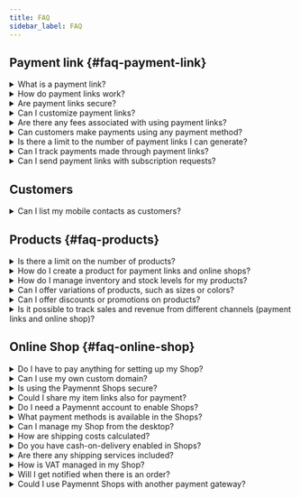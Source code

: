 ```yaml
---
title: FAQ
sidebar_label: FAQ
---
```


## Payment link {#faq-payment-link}

<details><summary>What is a payment link?</summary>

### What is a payment link?

A payment link is a secure URL that allows you to accept payments online. You can send this link to your customers via email, SMS, or messaging apps, enabling them to make payments conveniently.

</details>

<details><summary>How do payment links work?</summary>

### How do payment links work?

When you generate a payment link, it is associated with a specific amount and description of the product or service being purchased. Customers can click on the link, enter their payment details, and complete the transaction securely.

</details>

<details><summary>Are payment links secure?</summary>

### Are payment links secure?

Yes, payment links use secure encryption protocols to protect sensitive information during the transaction process. Additionally, reputable payment providers implement robust security measures to safeguard both merchants and customers.

</details>

<details><summary>Can I customize payment links?</summary>

### Can I customize payment links?

Yes, Paymennt.com allows you to customize payment links with details such as descriptions, receipt attachments, and reference IDs. You can also create payment links using the products or events created. The product and event details will be directly included in the payment link details delivered to the customer.

Payment links can be sent to customers via various channels, including email, SMS, social media, and messaging apps. Choose the method that best suits your communication preferences and customer demographics.

</details>

<details><summary>Are there any fees associated with using payment links?</summary>

### Are there any fees associated with using payment links?

You can send unlimited payment links if you subscribe to our Essential/Standard and Premium plans. Read the <ins>[Pricing and Plans](https://www.paymennt.com/en/pricing)</ins> details for more information.

</details>

<details><summary>Can customers make payments using any payment method?</summary>

### Can customers make payments using any payment method?

Customers have the flexibility to pay using credit cards, or debit cards to pay the payment link.

</details>

<details><summary>Is there a limit to the number of payment links I can generate?</summary>

### Is there a limit to the number of payment links I can generate?

You can send unlimited payment links if you subscribe to our Essential/Standard and Premium plans. Read the <ins>[Pricing and Plans](https://www.paymennt.com/en/pricing)</ins> for more information.

</details>

<details><summary>Can I track payments made through payment links?</summary>

### Can I track payments made through payment links?

Yes, payment providers often offer comprehensive reporting and analytics tools that allow you to track payments made through payment links. You can monitor transaction status, view payment history, and generate detailed reports to reconcile your finances efficiently.

</details>

<details><summary>Can I send payment links with subscription requests?</summary>

### Can I send payment links with subscription requests?

Yes, you can! Paymennt platform allows you to create payment links with recurring payment requests. This feature is particularly useful for subscription-based services or regular payments. Simply set up the recurring payment schedule and generate the payment link, which you can then share with your customers. They will be able to make payments using the link regularly according to the specified schedule. This streamlines the payment process for both you and your customers, ensuring timely and hassle-free transactions.

</details>

## Customers

<details><summary>Can I list my mobile contacts as customers?</summary>

### Can I list my mobile contacts as customers?

Yes, you can list your mobile contacts as customers in your customer database. Kindly accept the authorization request to allow Paymennt mobile app to accept your contact list when opening the customer page.

</details>

## Products {#faq-products}

<details><summary>Is there a limit on the number of products?</summary>

### Is there a limit on the number of products?

No, you can add as many products as your business requires.

</details>

<details><summary>How do I create a product for payment links and online shops?</summary>

### How do I create a product for payment links and online shops?

Read the <ins>[Products, Product varients and Events](./products-collections-and-events)</ins> for more information.

</details>

<details><summary>How do I manage inventory and stock levels for my products?</summary>

### How do I manage inventory and stock levels for my products?

You can go to the “Inventory section” on the product details page, turn on “Inventory tracked” and select the inventory level (product or variant level). You can then edit the inventory count of the selected inventory level.

</details>

<details><summary>Can I offer variations of products, such as sizes or colors?</summary>

### Can I offer variations of products, such as sizes or colors?

Yes, you can set up variations and specify prices for each option to accommodate customer preferences. Read <ins>[Products, Product varients and Events](./products-collections-and-events)</ins> for more information.

</details>

<details><summary>Can I offer discounts or promotions on products?</summary>

### Can I offer discounts or promotions on products?

Yes, You can set up a percentage or fixed-amount discounts, or create promotional codes to incentivize purchases for Online shops. Note that discounts is not applicable to payment links.
Read <ins>[Online Shop](./online-shop-and-API-integration)</ins> for more information.

</details>

<details><summary>Is it possible to track sales and revenue from different channels (payment links and online shop)?</summary>

### Is it possible to track sales and revenue from different channels (payment links and online shop)?

Yes, we provided detailed payment/ order history which allows you to track sales and revenue from various channels. You can monitor performance, analyze trends, and gain insights to optimize your sales strategies.

</details>

## Online Shop {#faq-online-shop}

<details><summary>Do I have to pay anything for setting up my Shop?</summary>

### Do I have to pay anything for setting up my Shop?

Absolutely not! setting up the Shop is free with no monthly or setup fees. You only pay your Paymennt card transaction fee. If your business requires any of the many features available in our a Little Extra Plan, an additional low monthly fee is applicable of AED 49 per month, but it's your choice.

</details>

<details><summary>Can I use my own custom domain?</summary>

### Can I use my own custom domain?

Yes. Publishing Paymennt stores to a custom domain is available in our Business Plan along with many other useful features for your online business.

</details>

<details><summary>Is using the Paymennt Shops secure?</summary>

### Is using the Paymennt Shops secure?

We have the same level of security across all our platforms, and we will never compromise on your security or the data of your clients. Paymennt is PCI DSS Level compliant for handling card and client data certified. All our transactions are also 3D secure enabled to protect you, and our fraud engine aims to capture suspicious transactions before they happen.

</details>

<details><summary>Could I share my item links also for payment?</summary>

### Could I share my item links also for payment?

Yes. Each product and item has its own unique link which you can share with your customers to purchase.

</details>

<details><summary>Do I need a Paymennt account to enable Shops?</summary>

### Do I need a Paymennt account to enable Shops?

Paymennt Shops are integrated into your Paymennt account. You must have an account with Paymennt first, which still has no signup or monthly fees.

</details>

<details><summary>What payment methods is available in the Shops?</summary>

### What payment methods is available in the Shops?

Paymennt Shops support the same payment methods available to your Paymennt account. We currently support worldwide issued Visa and MasterCard as long as 3D security is enabled on the card.

</details>

<details><summary>Can I manage my Shop from the desktop?</summary>

### Can I manage my Shop from the desktop?

Not yet. We are working on supporting managing your online shop from the desktop dashboard soon.

</details>

<details><summary>How are shipping costs calculated?</summary>

### How are shipping costs calculated?

You can control and define your own shipping rates based on your own cost. You can fine-tune shipping rates based on country and city with multiple rates available per shipping zone.

</details>

<details><summary>Do you have cash-on-delivery enabled in Shops?</summary>

### Do you have cash-on-delivery enabled in Shops?

No. We only support online payment. We are helping you go cashless and remote, and making sure the client experience is optimized so you don't have to rely on cash.

</details>

<details><summary>Are there any shipping services included?</summary>

### Are there any shipping services included?

Not at this time. Once an order is placed, you need to arrange with your shipping partners to deliver the items.

</details>

<details><summary>How is VAT managed in my Shop?</summary>

### How is VAT managed in my Shop?

You can control how VAT is calculated or added to your products, whether included or added to the final price. Our shops will correctly calculate VAT and display it to the customer during checkout.

</details>

<details><summary>Will I get notified when there is an order?</summary>

### Will I get notified when there is an order?

You will receive both an email and a push notification to your mobile device whenever a new order is placed on your online shop.

</details>

<details><summary>Could I use Paymennt Shops with another payment gateway?</summary>

### Could I use Paymennt Shops with another payment gateway?

Paymennt Shops was built to simplify the life of our customers who are looking for a unified commerce experience. Customers can only pay using the Paymennt service provided by Paymennt.

</details>
